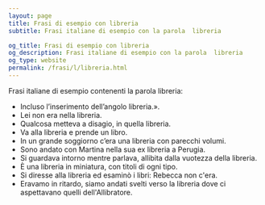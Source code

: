```yaml
---
layout: page
title: Frasi di esempio con libreria 
subtitle: Frasi italiane di esempio con la parola  libreria

og_title: Frasi di esempio con libreria 
og_description: Frasi italiane di esempio con la parola  libreria
og_type: website
permalink: /frasi/l/libreria.html
---
```


Frasi italiane di esempio contenenti la parola libreria:


- Incluso l’inserimento dell’angolo libreria.».
- Lei non era nella libreria.
- Qualcosa metteva a disagio, in quella libreria.
- Va alla libreria e prende un libro.
- In un grande soggiorno c’era una libreria con parecchi volumi.
- Sono andato con Martina nella sua ex libreria a Perugia.
- Si guardava intorno mentre parlava, allibita dalla vuotezza della libreria.
- È una libreria in miniatura, con titoli di ogni tipo.
- Si diresse alla libreria ed esaminò i libri: Rebecca non c'era.
- Eravamo in ritardo, siamo andati svelti verso la libreria dove ci aspettavano quelli dell'Allibratore.
